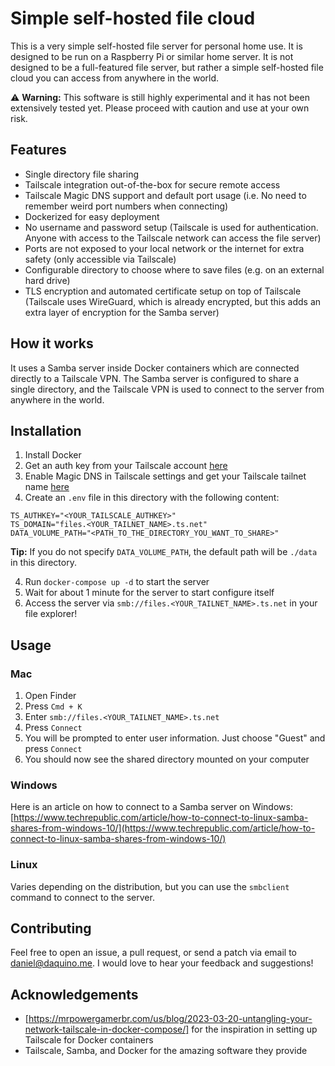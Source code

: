 Simple self-hosted file cloud
=============================

This is a very simple self-hosted file server for personal home use. It is designed to be run on a Raspberry Pi or similar home server. It is not designed to be a full-featured file server, but rather a simple self-hosted file cloud you can access from anywhere in the world.

⚠️ **Warning:** This software is still highly experimental and it has not been extensively tested yet. Please proceed with caution and use at your own risk.

## Features

- Single directory file sharing
- Tailscale integration out-of-the-box for secure remote access
- Tailscale Magic DNS support and default port usage (i.e. No need to remember weird port numbers when connecting)
- Dockerized for easy deployment
- No username and password setup (Tailscale is used for authentication. Anyone with access to the Tailscale network can access the file server)
- Ports are not exposed to your local network or the internet for extra safety (only accessible via Tailscale)
- Configurable directory to choose where to save files (e.g. on an external hard drive)
- TLS encryption and automated certificate setup on top of Tailscale (Tailscale uses WireGuard, which is already encrypted, but this adds an extra layer of encryption for the Samba server)

## How it works

It uses a Samba server inside Docker containers which are connected directly to a Tailscale VPN. The Samba server is configured to share a single directory, and the Tailscale VPN is used to connect to the server from anywhere in the world.

## Installation

1. Install Docker
2. Get an auth key from your Tailscale account [here](https://login.tailscale.com/admin/settings/keys)
3. Enable Magic DNS in Tailscale settings and get your Tailscale tailnet name [here](https://login.tailscale.com/admin/dns)
3. Create an `.env` file in this directory with the following content:

```
TS_AUTHKEY="<YOUR_TAILSCALE_AUTHKEY>"
TS_DOMAIN="files.<YOUR_TAILNET_NAME>.ts.net"
DATA_VOLUME_PATH="<PATH_TO_THE_DIRECTORY_YOU_WANT_TO_SHARE>"
```
**Tip:** If you do not specify `DATA_VOLUME_PATH`, the default path will be `./data` in this directory.

4. Run `docker-compose up -d` to start the server
5. Wait for about 1 minute for the server to start configure itself
6. Access the server via `smb://files.<YOUR_TAILNET_NAME>.ts.net` in your file explorer!

## Usage

### Mac

1. Open Finder
2. Press `Cmd + K`
3. Enter `smb://files.<YOUR_TAILNET_NAME>.ts.net`
4. Press `Connect`
5. You will be prompted to enter user information. Just choose "Guest" and press `Connect`
6. You should now see the shared directory mounted on your computer

### Windows

Here is an article on how to connect to a Samba server on Windows: [https://www.techrepublic.com/article/how-to-connect-to-linux-samba-shares-from-windows-10/](https://www.techrepublic.com/article/how-to-connect-to-linux-samba-shares-from-windows-10/)

### Linux

Varies depending on the distribution, but you can use the `smbclient` command to connect to the server.

## Contributing

Feel free to open an issue, a pull request, or send a patch via email to [daniel@daquino.me](mailto:daniel@daquino.me). I would love to hear your feedback and suggestions!

## Acknowledgements

- [https://mrpowergamerbr.com/us/blog/2023-03-20-untangling-your-network-tailscale-in-docker-compose/] for the inspiration in setting up Tailscale for Docker containers
- Tailscale, Samba, and Docker for the amazing software they provide

